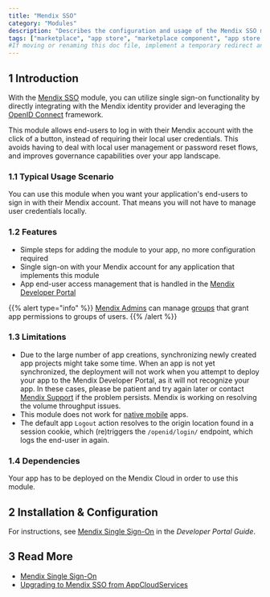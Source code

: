 ```yaml
---
title: "Mendix SSO"
category: "Modules"
description: "Describes the configuration and usage of the Mendix SSO module, which is available in the Mendix Marketplace."
tags: ["marketplace", "app store", "marketplace component", "app store component", "sso", "single sign on", "platform support"]
#If moving or renaming this doc file, implement a temporary redirect and let the respective team know they should update the URL in the product. See Mapping to Products for more details.
---
```


## 1 Introduction

With the [Mendix SSO](https://appstore.home.mendix.com/link/app/111349/) module, you can utilize single sign-on functionality by directly integrating with the Mendix identity provider and leveraging the [OpenID Connect](https://openid.net/connect/) framework.

This module allows end-users to log in with their Mendix account with the click of a button, instead of requiring their local user credentials. This avoids having to deal with local user management or password reset flows, and improves governance capabilities over your app landscape.

### 1.1 Typical Usage Scenario

You can use this module when you want your application's end-users to sign in with their Mendix account. That means you will not have to manage user credentials locally.

### 1.2 Features

* Simple steps for adding the module to your app, no more configuration required
* Single sign-on with your Mendix account for any application that implements this module
* App end-user access management that is handled in the [Mendix Developer Portal](/developerportal/)

{{% alert type="info" %}}
[Mendix Admins](/developerportal/control-center/index#company) can manage [groups](/developerportal/control-center/index#groups) that grant app permissions to groups of users.
{{% /alert %}}

### 1.3 Limitations

* Due to the large number of app creations, synchronizing newly created app projects might take some time. When an app is not yet synchronized, the deployment will not work when you attempt to deploy your app to the Mendix Developer Portal, as it will not recognize your app. In these cases, please be patient and try again later or contact [Mendix Support](https://support.mendix.com/hc/en-us) if the problem persists. Mendix is working on resolving the volume throughput issues.
* This module does not work for [native mobile](/refguide/native-mobile) apps.
* The default app `Logout` action resolves to the origin location found in a session cookie, which (re)triggers the `/openid/login/` endpoint, which logs the end-user in again. 

### 1.4 Dependencies

Your app has to be deployed on the Mendix Cloud in order to use this module.

## 2 Installation & Configuration

For instructions, see [Mendix Single Sign-On](/developerportal/deploy/mendix-sso) in the *Developer Portal Guide*.

## 3 Read More

* [Mendix Single Sign-On](/developerportal/deploy/mendix-sso)
* [Upgrading to Mendix SSO from AppCloudServices](/developerportal/deploy/upgrading-to-mendix-sso-from-acs)


